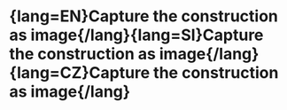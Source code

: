 # {lang=EN}Capture the construction as image{/lang}{lang=SI}Capture the construction as image{/lang}{lang=CZ}Capture the construction as image{/lang}
